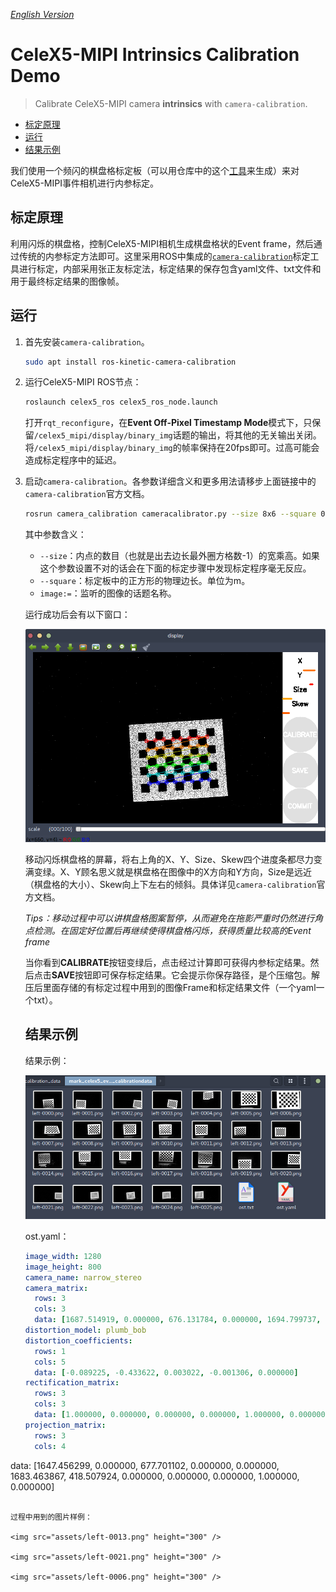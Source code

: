 *[English Version](README.md)*

# CeleX5-MIPI Intrinsics Calibration Demo

> Calibrate CeleX5-MIPI camera **intrinsics** with `camera-calibration`.

- [标定原理](#标定原理)
- [运行](#运行)
- [结果示例](#结果示例)

我们使用一个频闪的棋盘格标定板（可以用仓库中的这个[工具](../pattern/)来生成）来对CeleX5-MIPI事件相机进行内参标定。

## 标定原理

利用闪烁的棋盘格，控制CeleX5-MIPI相机生成棋盘格状的Event frame，然后通过传统的内参标定方法即可。这里采用ROS中集成的[`camera-calibration`](http://wiki.ros.org/camera_calibration/Tutorials/MonocularCalibration)标定工具进行标定，内部采用张正友标定法，标定结果的保存包含yaml文件、txt文件和用于最终标定结果的图像帧。

## 运行

1. 首先安装`camera-calibration`。

   ```bash
   sudo apt install ros-kinetic-camera-calibration
   ```

2. 运行CeleX5-MIPI ROS节点：

   ```bash
   roslaunch celex5_ros celex5_ros_node.launch
   ```

   打开`rqt_reconfigure`，在**Event Off-Pixel Timestamp Mode**模式下，只保留`/celex5_mipi/display/binary_img`话题的输出，将其他的无关输出关闭。将`/celex5_mipi/display/binary_img`的帧率保持在20fps即可。过高可能会造成标定程序中的延迟。

3. 启动`camera-calibration`。各参数详细含义和更多用法请移步上面链接中的`camera-calibration`官方文档。

   ```bash
   rosrun camera_calibration cameracalibrator.py --size 8x6 --square 0.0212 image:=/celex5_mipi/display/binary_img
   ```

   其中参数含义：

   - `--size`：内点的数目（也就是出去边长最外圈方格数-1）的宽乘高。如果这个参数设置不对的话会在下面的标定步骤中发现标定程序毫无反应。
   - `--square`：标定板中的正方形的物理边长。单位为m。
   - `image:=`：监听的图像的话题名称。

   运行成功后会有以下窗口：

   <img src="assets/Screenshot from 2020-02-04 23-11-53.png" style="zoom:80%;" />

   移动闪烁棋盘格的屏幕，将右上角的X、Y、Size、Skew四个进度条都尽力变满变绿。X、Y顾名思义就是棋盘格在图像中的X方向和Y方向，Size是远近（棋盘格的大小）、Skew向上下左右的倾斜。具体详见`camera-calibration`官方文档。

   *Tips：移动过程中可以讲棋盘格图案暂停，从而避免在拖影严重时仍然进行角点检测。在固定好位置后再继续使得棋盘格闪烁，获得质量比较高的Event frame*

   当你看到**CALIBRATE**按钮变绿后，点击经过计算即可获得内参标定结果。然后点击**SAVE**按钮即可保存标定结果。它会提示你保存路径，是个压缩包。解压后里面存储的有标定过程中用到的图像Frame和标定结果文件（一个yaml一个txt）。

   ## 结果示例

   结果示例：

   <img src="assets/Screenshot from 2020-02-04 23-28-25.png" style="zoom:100%;" />

   ost.yaml：
   
   ```yaml
   image_width: 1280
   image_height: 800
   camera_name: narrow_stereo
   camera_matrix:
     rows: 3
     cols: 3
     data: [1687.514919, 0.000000, 676.131784, 0.000000, 1694.799737, 417.348889, 0.000000, 0.000000, 1.000000]
   distortion_model: plumb_bob
   distortion_coefficients:
     rows: 1
     cols: 5
     data: [-0.089225, -0.433622, 0.003022, -0.001306, 0.000000]
   rectification_matrix:
     rows: 3
     cols: 3
     data: [1.000000, 0.000000, 0.000000, 0.000000, 1.000000, 0.000000, 0.000000, 0.000000, 1.000000]
   projection_matrix:
     rows: 3
     cols: 4
  data: [1647.456299, 0.000000, 677.701102, 0.000000, 0.000000, 1683.463867, 418.507924, 0.000000, 0.000000, 0.000000, 1.000000, 0.000000]
   ```

   过程中用到的图片样例：

   <img src="assets/left-0013.png" height="300" />

   <img src="assets/left-0021.png" height="300" />
   
   <img src="assets/left-0006.png" height="300" />
